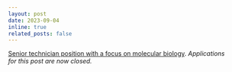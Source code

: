 ```yaml
---
layout: post
date: 2023-09-04
inline: true
related_posts: false
---
```

[Senior technician position with a focus on molecular biology](/opportunities/). *Applications for this post are now closed.*
